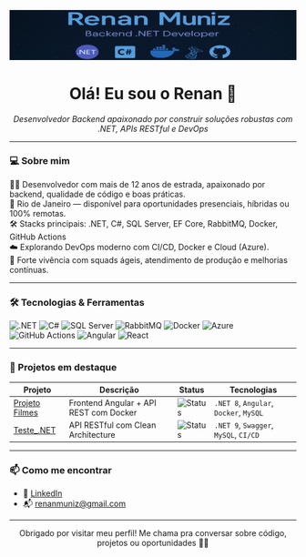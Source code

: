 <p align="center">
  <img src="https://raw.githubusercontent.com/RenanMunizDev/RenanMunizDev/main/banner.png" alt="Renan Muniz Banner" />
</p>

<h1 align="center">Olá! Eu sou o Renan 👋</h1>

<p align="center">
  <i>Desenvolvedor Backend apaixonado por construir soluções robustas com .NET, APIs RESTful e DevOps</i>
</p>

---

### 💻 Sobre mim

👨‍💻 Desenvolvedor com mais de 12 anos de estrada, apaixonado por backend, qualidade de código e boas práticas.  
📍 Rio de Janeiro — disponível para oportunidades presenciais, híbridas ou 100% remotas.  
🛠️ Stacks principais: .NET, C#, SQL Server, EF Core, RabbitMQ, Docker, GitHub Actions  
☁️ Explorando DevOps moderno com CI/CD, Docker e Cloud (Azure).  
💬 Forte vivência com squads ágeis, atendimento de produção e melhorias contínuas.

---

### 🛠️ Tecnologias & Ferramentas

![.NET](https://img.shields.io/badge/.NET-512BD4?style=flat&logo=dotnet&logoColor=white)
![C#](https://img.shields.io/badge/C%23-239120?style=flat&logo=csharp&logoColor=white)
![SQL Server](https://img.shields.io/badge/SQL_Server-CC2927?style=flat&logo=microsoftsqlserver&logoColor=white)
![RabbitMQ](https://img.shields.io/badge/RabbitMQ-FF6600?style=flat&logo=rabbitmq&logoColor=white)
![Docker](https://img.shields.io/badge/Docker-2496ED?style=flat&logo=docker&logoColor=white)
![Azure](https://img.shields.io/badge/Azure-0078D4?style=flat&logo=microsoftazure&logoColor=white)
![GitHub Actions](https://img.shields.io/badge/GitHub_Actions-2088FF?style=flat&logo=githubactions&logoColor=white)
![Angular](https://img.shields.io/badge/Angular-DD0031?style=flat&logo=angular&logoColor=white)
![React](https://img.shields.io/badge/React-61DAFB?style=flat&logo=react&logoColor=black)

---

### 📌 Projetos em destaque

| Projeto | Descrição | Status | Tecnologias |
|--------|-----------|--------|-------------|
| [Projeto Filmes](https://github.com/RenanMunizDev/projeto-filmes) | Frontend Angular + API REST com Docker | ![Status](https://img.shields.io/badge/em%20desenvolvimento-yellow) | `.NET 8`, `Angular`, `Docker`, `MySQL` |
| [Teste_.NET](https://github.com/RenanMunizDev/Teste_.NET) | API RESTful com Clean Architecture | ![Status](https://img.shields.io/badge/finalizado-brightgreen) | `.NET 9`, `Swagger`, `MySQL`, `CI/CD` |

---

### 📫 Como me encontrar

- 💼 [LinkedIn](https://www.linkedin.com/in/renanmuniz86)
- 📬 renanmuniz@gmail.com

---

<p align="center">
  Obrigado por visitar meu perfil! Me chama pra conversar sobre código, projetos ou oportunidades 👊🚀
</p>
